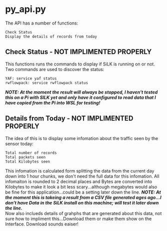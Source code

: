 # py_api.py
The API has a number of functions:
```
Check Status
Display the details of records from today
```
## Check Status - NOT IMPLIMENTED PROPERLY
This functions runs the commands to display if SiLK is running on or not.\
Two commands are used to discover the status:
```
YAF: service yaf status
rwflowpack: service rwflowpack status
```
***NOTE: At the moment the result will always be stopped, I haven't tested this on a Pi with SILK yet and only have it configured to read data that I have copied from the Pi into WSL for testing!***
## Details from Today - NOT IMPLIMENTED PROPERLY
The idea of this is to display some infomation about the traffic seen by the sensor today:
```
Total number of records
Total packets seen
Total Kilobytes seen
```
This infomation is calculated form splitting the data from the current day down into 1 hour chunks, we don't need the full data for this infomation. All infomaiton is rounded to 2 decimal places and Bytes are converted into Kilobytes to make it look a bit less scary...although megabytes would also be fine for this application...could be a setting later down the line.
***NOTE: At the moment this is takeing a result from a CSV file generated ages ago...I don't have Data in the SiLK install on this machine; will test it later down the line.***\
Now also inclueds details of grahphs that are generated about this data, not sure how to impliment this...Download them or make them show on the Interface. Download sounds eaiser!